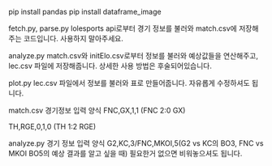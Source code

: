 pip install pandas
pip install dataframe_image

fetch.py, parse.py
lolesports api로부터 경기 정보를 불러와 match.csv에 저장해주는 코드입니다. 사용하지 말아주세요.

analyze.py
match.csv와 initElo.csv로부터 정보를 불러와 예상값들을 연산해주고, lec.csv 파일에 저장해줍니다.
상세한 사용 방법은 후술되어있습니다.

plot.py
lec.csv 파일에서 정보를 불러와 표로 만들어줍니다.
자유롭게 수정하셔도 됩니다.



match.csv 경기정보 입력 양식
FNC,GX,1,1 (FNC 2:0 GX)

TH,RGE,0,1,0 (TH 1:2 RGE)

analyze.py 경기 정보 입력 양식
G2,KC,3/FNC,MKOI,5(G2 vs KC의 BO3, FNC vs MKOI BO5의 예상 결과를 알고 싶을 때)
필요한거 없으면 비워놓으셔도 됩니다.